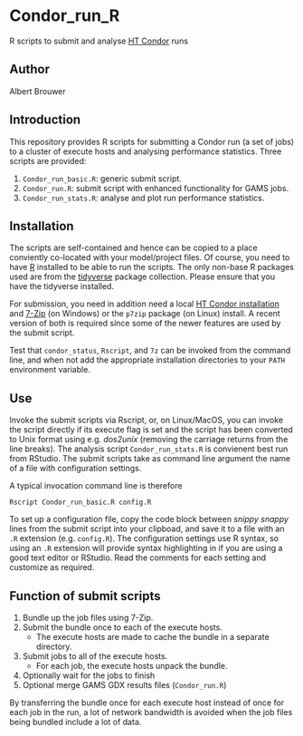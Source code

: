 # Condor_run_R
R scripts to submit and analyse [HT Condor](https://research.cs.wisc.edu/htcondor/) runs

## Author
Albert Brouwer

## Introduction
This repository provides R scripts for submitting a Condor run (a set of jobs) to a cluster of execute hosts and analysing performance statistics. Three scripts are provided:
1. `Condor_run_basic.R`: generic submit script.
2. `Condor_run.R`: submit script with enhanced functionality for GAMS jobs.
3. `Condor_run_stats.R`: analyse and plot run performance statistics.

## Installation
The scripts are self-contained and hence can be copied to a place conviently co-located with your model/project files. Of course, you need to have [R](https://www.r-project.org/) installed to be able to run the scripts. The only non-base R packages used are from the [tidyverse](https://www.tidyverse.org/) package collection. Please ensure that you have the tidyverse installed.

For submission, you need in addition need a local [HT Condor installation](https://research.cs.wisc.edu/htcondor/downloads/) and [7-Zip](https://www.7-zip.org/) (on Windows) or the `p7zip` package (on Linux) install. A recent version of both is required since some of the newer features are used by the submit script.

Test that `condor_status`, `Rscript`, and `7z` can be invoked from the command line, and when not add the appropriate installation directories to your `PATH` environment variable.

## Use

Invoke the submit scripts via Rscript, or, on Linux/MacOS, you can invoke the script directly if its execute flag is set and the script has been converted to Unix format using e.g. *dos2unix* (removing the carriage returns from the line breaks). The analysis script `Condor_run_stats.R` is convienent best run from RStudio. The submit scripts take as command line argument the name of a file with configuration settings. 

A typical invocation command line is therefore

`Rscript Condor_run_basic.R config.R`

To set up a configuration file, copy the code block between *snippy snappy* lines from the submit script into your clipboad, and save it to a file with an `.R` extension (e.g. `config.R`). The configuration settings use R syntax, so using an `.R` extension will provide syntax highlighting in if you are using a good text editor or RStudio. Read the comments for each setting and customize as required.

## Function of submit scripts

1. Bundle up the job files using 7-Zip.
2. Submit the bundle once to each of the execute hosts.
   - The execute hosts are made to cache the bundle in a separate directory.
3. Submit jobs to all of the execute hosts.
   - For each job, the execute hosts unpack the bundle.
4. Optionally wait for the jobs to finish
5. Optional merge GAMS GDX results files (`Condor_run.R`)

By transferring the bundle once for each execute host instead of once for each job in the run, a lot of network bandwidth is avoided when the job files being bundled include a lot of data.
